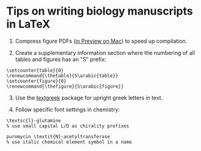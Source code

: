 # Tips on writing biology manuscripts in LaTeX

1. Compress figure PDFs ([in Preview on Mac](https://support.apple.com/guide/preview/compress-a-pdf-prvw1509/mac)) to speed up compilation.

2. Create a supplementary information section where the numbering of all tables and figures has an "S" prefix:
```
\setcounter{table}{0}
\renewcommand{\thetable}{S\arabic{table}}
\setcounter{figure}{0}
\renewcommand{\thefigure}{S\arabic{figure}}
```

3. Use the [textgreek](https://ctan.org/pkg/textgreek) package for upright greek letters in text.

4. Follow specific font settings in chemistry:
```
\textsc{l}-glutamine
% use small capital L/D as chirality prefixes

puromycin \textit{N}-acetyltransferase
% use italic chemical element symbol in a name
```

